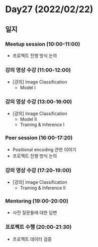 # Day27 (2022/02/22)

## 일지

### Meetup session (10:00-11:00)

  * 프로젝트 진행 방식 논의

### 강의 영상 수강 (11:00-12:00)

  * [강의] Image Classification
    * Model I

### 강의 영상 수강 (13:00-16:00)

  * [강의] Image Classification
    * Model II
    * Training & Inference I

### Peer session (16:00-17:20)

  * Positional encoding 관련 이야기
  * 프로젝트 진행 방식 논의

### 강의 영상 수강 (17:20-19:00)

  * [강의] Image Classification
    * Training & Inference II

### Mentoring (19:00-20:00)

  * 사전 질문들에 대한 답변

### 프로젝트 수행 (20:00-21:30)

  * 프로젝트 데이터 검증
